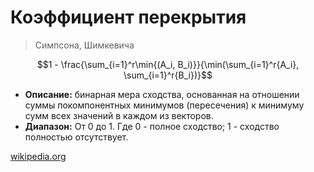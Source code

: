# Коэффициент перекрытия

> Симпсона, Шимкевича

$$1 - \frac{\sum_{i=1}^r\min{(A_i, B_i)}}{\min(\sum_{i=1}^r{A_i}, \sum_{i=1}^r{B_i})}$$

* **Описание:** бинарная мера сходства, основанная на отношении суммы покомпонентных минимумов (пересечения) к минимуму сумм всех значений в каждом из векторов.
* **Диапазон:** От 0 до 1. Где 0 - полное сходство; 1 - сходство полностью отсутствует.

[wikipedia.org](https://en.wikipedia.org/wiki/Overlap_coefficient)
